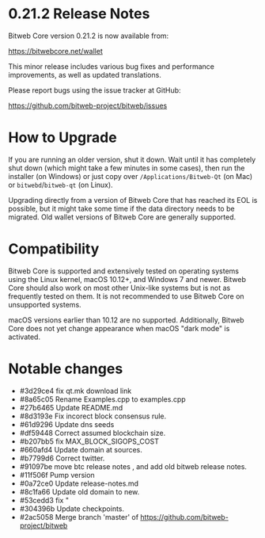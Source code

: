 0.21.2 Release Notes
====================

Bitweb Core version 0.21.2 is now available from:

  <https://bitwebcore.net/wallet>

This minor release includes various bug fixes and performance
improvements, as well as updated translations.

Please report bugs using the issue tracker at GitHub:

  <https://github.com/bitweb-project/bitweb/issues>


How to Upgrade
==============

If you are running an older version, shut it down. Wait until it has completely
shut down (which might take a few minutes in some cases), then run the
installer (on Windows) or just copy over `/Applications/Bitweb-Qt` (on Mac)
or `bitwebd`/`bitweb-qt` (on Linux).

Upgrading directly from a version of Bitweb Core that has reached its EOL is
possible, but it might take some time if the data directory needs to be migrated. Old
wallet versions of Bitweb Core are generally supported.

Compatibility
==============

Bitweb Core is supported and extensively tested on operating systems
using the Linux kernel, macOS 10.12+, and Windows 7 and newer.  Bitweb
Core should also work on most other Unix-like systems but is not as
frequently tested on them.  It is not recommended to use Bitweb Core on
unsupported systems.

macOS versions earlier than 10.12 are no supported. 
Additionally, Bitweb Core does not yet change appearance
when macOS "dark mode" is activated.

Notable changes
===============
- #3d29ce4 fix qt.mk download link
- #8a65c05 Rename Examples.cpp to examples.cpp
- #27b6465 Update README.md
- #8d3193e Fix incorect block consensus rule.
- #61d9296 Update dns seeds
- #df59448 Correct assumed blockchain size.
- #b207bb5 fix MAX_BLOCK_SIGOPS_COST
- #660afd4 Update domain at sources.
- #b7799d6 Correct twitter.
- #91097be move btc release notes , and add old bitweb release notes.
- #11f506f Pump version
- #0a72ce0 Update release-notes.md
- #8c1fa66 Update old domain to new.
- #53cedd3 fix "
- #304396b Update checkpoints.
- #2ac5058 Merge branch 'master' of https://github.com/bitweb-project/bitweb
